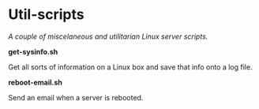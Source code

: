 # Util-scripts

_A couple of miscelaneous and utilitarian Linux server scripts._

**get-sysinfo.sh**

Get all sorts of information on a Linux box and save that info onto a log file.

**reboot-email.sh**

Send an email when a server is rebooted.



